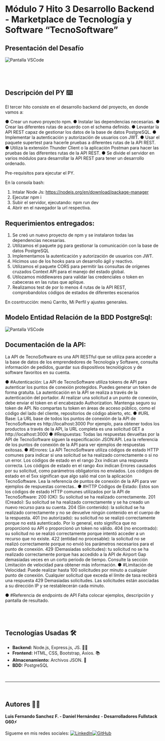 # Módulo 7 Hito 3 Desarrollo Backend - Marketplace de Tecnología y Software “TecnoSoftware”

## Presentación del Desafío

![Pantalla VSCode](./public/img/pantallaReadme.png)

## <br/>

## Descripción del PY ⌨️

El tercer hito consiste en el desarrollo backend del proyecto, en donde vamos a:

  ● Crear un nuevo proyecto npm.
  ● Instalar las dependencias necesarias.
  ● Crear las diferentes rutas de acuerdo con el schema definido.
  ● Levantar la API REST capaz de gestionar los datos de la base de datos PostgreSQL.
  ● Implementar la autenticación y autorización de usuarios con JWT.
  ● Usar el paquete supertest para hacerle pruebas a diferentes rutas de la API REST.
  ● Utiliza la extensión Thunder Client o la aplicación Postman para hacer las pruebas de las diferentes rutas de la API REST.
  ● Se divide el servidor en varios módulos para desarrollar la API REST para tener un desarrollo ordenado.

Pre-requisitos para ejecutar el PY.

En la consola bash:

1. Intalar Node Js: https://nodejs.org/en/download/package-manager
2. Ejecutar npm i
3. Subir el servidor, ejecutando: npm run dev
4. Abrir en el navegador la url respectiva.

## Requerimientos entregados:

1. Se creó un nuevo proyecto de npm y se instalaron todas las dependencias necesarias.
2. Utilizamos el paquete pg para gestionar la comunicación con la base de datos PostgreSQL
3. Implementamos la autenticación y autorización de usuarios con JWT.
4. Hicimos uso de los hooks para un desarrollo ágil y reactivo.
5. Utilizamos el paquete CORS para permitir las consultas de orígenes cruzados Context API para el manejo del estado global.
6. Utilozamos middlewares para validar las credenciales o token en cabeceras en las rutas que aplique.
7. Realizamos test de por lo menos 4 rutas de la API REST, comprobandolos códigos de estados de diferentes escenarios

En cosntrucción: menú Carrito, Mi Perfil y ajustes generales.

## Modelo Entidad Relación de la BDD PostgreSql:

![Pantalla VSCode](./public/img/pantallaReadme.png)

## Documentación de la API: 

La API de TecnoSoftware es una API RESTful que se utiliza para acceder a la base de datos de los emprendedores de Tecnología y Softawre, consulta información de pedidos, guardar sus dispositivos tecnológicos 
y de software favoritos en su cuenta.

  ● #Autenticación: 
      La API de TecnoSoftware utiliza tokens de API para autenticar los puntos de conexión protegidos. Puedes generar un token de forma gratuita.
      La autenticación en la API se realiza a través de la autenticación del portador. Al realizar una solicitud a un punto de conexión, debe enviar el token en el encabezado Authorization.
      Mantenga seguro su token de API. No compartas tu token en áreas de acceso público, como el código del lado del cliente, repositorios de código abierto, etc.
  ● #URL Base: 
      La URL base de todos los puntos de conexión de la API de TecnoSoftware es http://localhost:3000 
      Por ejemplo, para obtener todos los productos a través de la API, la URL completa es una solicitud GET a http://localhost:3000
  ● #Respuestas: 
      Todas las respuestas devueltas por la API de TecnoSoftware siguen la especificación JSON:API. Lea la referencia de los puntos de conexión de la API para ver ejemplos de respuestas exitosas.
  ● #Errores: 
      La API TecnoSoftware utiliza códigos de estado HTTP comunes para indicar si una solicitud se ha realizado correctamente o si no un error. Los códigos de estado en el rango 2xx indican una respuesta correcta. 
      Los códigos de estado en el rango 4xx indican Errores causados por su solicitud, como parámetros obligatorios no enviados. Los códigos de estado en el 5xx significan que algo salió mal con la aplicación TecnoSoftware. 
      Lea la referencia de puntos de conexión de la API para ver ejemplos de respuestas correctas..
  ● #HTTP Códigos de Estado: 
      Estos son los códigos de estado HTTP comunes utilizados por la API de TecnoSoftware:
      200 (OK): Su solicitud se ha realizado correctamente.
      201 (Creado): Su solicitud se ha realizado correctamente y se ha creado un nuevo recurso para su cuenta.
      204 (Sin contenido): la solicitud se ha realizado correctamente y no se devuelve ningún contenido en el cuerpo de la respuesta.
      401 (no autorizado): su solicitud no se realizó correctamente porque no está autenticado. Por lo general, esto significa que no proporcionó su API o proporcionó un token no válido.
      404 (no encontrado): su solicitud no se realizó correctamente porque intentó acceder a un recurso que no existe.
      422 (entidad no procesable): la solicitud no se realizó correctamente porque no envió los parámetros necesarios para el punto de conexión.
      429 (Demasiadas solicitudes): tu solicitud no se ha realizado correctamente porque has accedido a la API de Airport Gap demasiadas veces en un corto periodo de tiempo. 
      Consulte la sección Limitación de velocidad para obtener más información.
● #Limitación de Velocidad: 
      Puede realizar hasta 100 solicitudes por minuto a cualquier punto de conexión. Cualquier solicitud que exceda el límite de tasa recibirá una respuesta 429 Demasiadas solicitudes.
      Las solicitudes están asociadas a su dirección IP y se restablecerán cada minuto.

● #Referencia de endpoints de API
  Falta colocar ejemplos, descripción y pantalla de resultado.
  
## <br/>

## Tecnologías Usadas 🛠️

- **Backend:** Node.js, Express.js, JS. 🧑‍💻
- **Frontend:** HTML, CSS, Bootstrap, Axios. 📚
- **Almacenamiento:** Archivos JSON. 🫙
- **BDD:** PostgreSQL

<br/>

---

<br>

## Autores 👨‍💻

**Luis Fernando Sanchez F. - Daniel Hernández - Desarrolladores Fullstack G60⚡**

Sígueme en mis redes sociales: [![LinkedIn](https://img.shields.io/badge/LinkedIn-%230077B5.svg?logo=linkedin&logoColor=white)](https://www.linkedin.com/in/luisfernandosanchezflorez)[![GitHub](https://img.shields.io/badge/GitHub-black?logo=github)](https://github.com/luisfersan)
<br>
